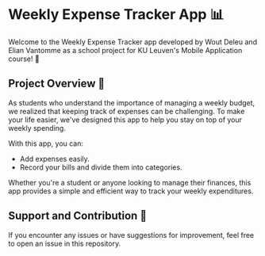 # Weekly Expense Tracker App 📊

Welcome to the Weekly Expense Tracker app developed by Wout Deleu and Elian Vantomme as a school project for KU Leuven's Mobile Application course! 📱

## Project Overview 🚀

As students who understand the importance of managing a weekly budget, we realized that keeping track of expenses can be challenging. To make your life easier, we've designed this app to help you stay on top of your weekly spending.

With this app, you can:
- Add expenses easily.
- Record your bills and divide them into categories.

Whether you're a student or anyone looking to manage their finances, this app provides a simple and efficient way to track your weekly expenditures.

## Support and Contribution 🤝

If you encounter any issues or have suggestions for improvement, feel free to open an issue in this repository.
